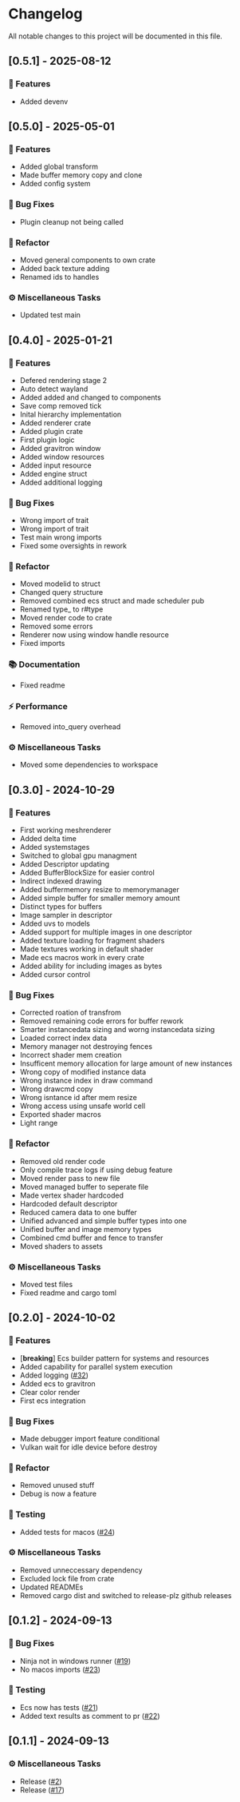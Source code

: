 # Changelog

All notable changes to this project will be documented in this file.

## [0.5.1] - 2025-08-12

### 🚀 Features

- Added devenv


## [0.5.0] - 2025-05-01

### 🚀 Features

- Added global transform
- Made buffer memory copy and clone
- Added config system

### 🐛 Bug Fixes

- Plugin cleanup not being called

### 🚜 Refactor

- Moved general components to own crate
- Added back texture adding
- Renamed ids to handles

### ⚙️ Miscellaneous Tasks

- Updated test main


## [0.4.0] - 2025-01-21

### 🚀 Features

- Defered rendering stage 2
- Auto detect wayland
- Added added and changed to components
- Save comp removed tick
- Inital hierarchy implementation
- Added renderer crate
- Added plugin crate
- First plugin logic
- Added gravitron window
- Added window resources
- Added input resource
- Added engine struct
- Added additional logging

### 🐛 Bug Fixes

- Wrong import of trait
- Wrong import of trait
- Test main wrong imports
- Fixed some oversights in rework

### 🚜 Refactor

- Moved modelid to struct
- Changed query structure
- Removed combined ecs struct and made scheduler pub
- Renamed type_ to r#type
- Moved render code to crate
- Removed some errors
- Renderer now using window handle resource
- Fixed imports

### 📚 Documentation

- Fixed readme

### ⚡ Performance

- Removed into_query overhead

### ⚙️ Miscellaneous Tasks

- Moved some dependencies to workspace


## [0.3.0] - 2024-10-29

### 🚀 Features

- First working meshrenderer
- Added delta time
- Added systemstages
- Switched to global gpu managment
- Added Descriptor updating
- Added BufferBlockSize for easier control
- Indirect indexed drawing
- Added buffermemory resize to memorymanager
- Added simple buffer for smaller memory amount
- Distinct types for buffers
- Image sampler in descriptor
- Added uvs to models
- Added support for multiple images in one descriptor
- Added texture loading for fragment shaders
- Made textures working in default shader
- Made ecs macros work in every crate
- Added ability for including images as bytes
- Added cursor control

### 🐛 Bug Fixes

- Corrected roation of transfrom
- Removed remaining code errors for buffer rework
- Smarter instancedata sizing and worng instancedata sizing
- Loaded correct index data
- Memory manager not destroying fences
- Incorrect shader mem creation
- Insufficent memory allocation for large amount of new instances
- Wrong copy of modified instance data
- Wrong instance index in draw command
- Wrong drawcmd copy
- Wrong isntance id after mem resize
- Wrong access using unsafe world cell
- Exported shader macros
- Light range

### 🚜 Refactor

- Removed old render code
- Only compile trace logs if using debug feature
- Moved render pass to new file
- Moved managed buffer to seperate file
- Made vertex shader hardcoded
- Hardcoded default descriptor
- Reduced camera data to one buffer
- Unified advanced and simple buffer types into one
- Unified buffer and image memory types
- Combined cmd buffer and fence to transfer
- Moved shaders to assets

### ⚙️ Miscellaneous Tasks

- Moved test files
- Fixed readme and cargo toml


## [0.2.0] - 2024-10-02

### 🚀 Features

- [**breaking**] Ecs builder pattern for systems and resources
- Added capability for parallel system execution
- Added logging ([#32](https://github.com/Profiidev/gravitron/pull/32))
- Added ecs to gravitron
- Clear color render
- First ecs integration

### 🐛 Bug Fixes

- Made debugger import feature conditional
- Vulkan wait for idle device before destroy

### 🚜 Refactor

- Removed unused stuff
- Debug is now a feature

### 🧪 Testing

- Added tests for macos ([#24](https://github.com/Profiidev/gravitron/pull/24))

### ⚙️ Miscellaneous Tasks

- Removed unneccessary dependency
- Excluded lock file from crate
- Updated READMEs
- Removed cargo dist and switched to release-plz github releases


## [0.1.2] - 2024-09-13

### 🐛 Bug Fixes

- Ninja not in windows runner ([#19](https://github.com/Profiidev/gravitron/pull/19))
- No macos imports ([#23](https://github.com/Profiidev/gravitron/pull/23))

### 🧪 Testing

- Ecs now has tests ([#21](https://github.com/Profiidev/gravitron/pull/21))
- Added text results as comment to pr ([#22](https://github.com/Profiidev/gravitron/pull/22))


## [0.1.1] - 2024-09-13

### ⚙️ Miscellaneous Tasks

- Release ([#2](https://github.com/Profiidev/gravitron/pull/2))
- Release ([#17](https://github.com/Profiidev/gravitron/pull/17))


